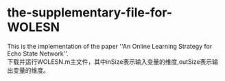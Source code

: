 # the-supplementary-file-for-WOLESN
   This is the implementation of the paper ''An Online Learning Strategy for Echo State Network''.  
   下载并运行WOLESN.m主文件，其中inSize表示输入变量的维度,outSize表示输出变量的维度。
